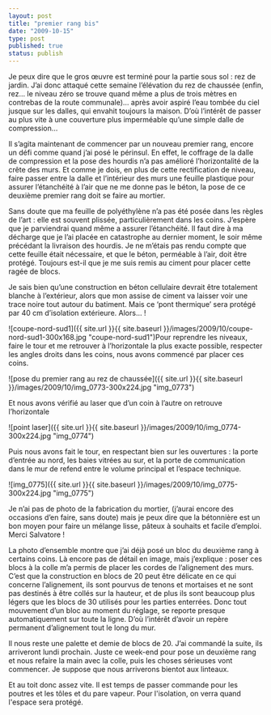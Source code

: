 ```yaml
---
layout: post
title: "premier rang bis"
date: "2009-10-15"
type: post
published: true
status: publish
---
```


Je peux dire que le gros œuvre est terminé pour la partie sous sol : rez de jardin. J’ai donc attaqué cette semaine l’élévation du rez de chaussée (enfin, rez… le niveau zéro se trouve quand même a plus de trois mètres en contrebas de la route communale)… après avoir aspiré l’eau tombée du ciel jusque sur les dalles, qui envahit toujours la maison. D’où l’intérêt de passer au plus vite à une couverture plus imperméable qu’une simple dalle de compression…

Il s’agita maintenant de commencer par un nouveau premier rang, encore un défi comme quand j’ai posé le périnsul. En effet, le coffrage de la dalle de compression et la pose des hourdis n’a pas amélioré l’horizontalité de la crête des murs. Et comme je dois, en plus de cette rectification de niveau, faire passer entre la dalle et l’intérieur des murs une feuille plastique pour assurer l’étanchéité à l’air que ne me donne pas le béton, la pose de ce deuxième premier rang doit se faire au mortier.

Sans doute que ma feuille de polyéthylène n’a pas été posée dans les règles de l’art : elle est souvent plissée, particulièrement dans les coins. J’espère que je parviendrai quand même a assurer l’étanchéité. Il faut dire à ma décharge que je l’ai placée en catastrophe au dernier moment, le soir même précédant la livraison des hourdis. Je ne m’étais pas rendu compte que cette feuille était nécessaire, et que le béton, perméable à l’air, doit être protégé. Toujours est-il que je me suis remis au ciment pour placer cette ragée de blocs.

Je sais bien qu’une construction en béton cellulaire devrait être totalement blanche à l’extérieur, alors que mon assise de ciment va laisser voir une trace noire tout autour du batiment. Mais ce ‘pont thermique’ sera protégé par 40 cm d’isolation extérieure. Alors… !

![coupe-nord-sud1]({{ site.url }}{{ site.baseurl }}/images/2009/10/coupe-nord-sud1-300x168.jpg "coupe-nord-sud1")Pour reprendre les niveaux, faire le tour et me retrouver à l’horizontale la plus exacte possible, respecter les angles droits dans les coins, nous avons commencé par placer ces coins.

![pose du premier rang au rez de chaussée]({{ site.url }}{{ site.baseurl }}/images/2009/10/img_0773-300x224.jpg "img_0773")

Et nous avons vérifié au laser que d’un coin à l’autre on retrouve l’horizontale

![point laser]({{ site.url }}{{ site.baseurl }}/images/2009/10/img_0774-300x224.jpg "img_0774")

Puis nous avons fait le tour, en respectant bien sur les ouvertures : la porte d’entrée au nord, les baies vitrées au sur, et la porte de communication dans le mur de refend entre le volume principal et l’espace technique.

![img_0775]({{ site.url }}{{ site.baseurl }}/images/2009/10/img_0775-300x224.jpg "img_0775")

Je n’ai pas de photo de la fabrication du mortier, (j’aurai encore des occasions d’en faire, sans doute) mais je peux dire que la bétonnière est un bon moyen pour faire un mélange lisse, pâteux à souhaits et facile d’emploi. Merci Salvatore !

La photo d’ensemble montre que j’ai déjà posé un bloc du deuxième rang à certains coins. Là encore pas de détail en image, mais j’explique : poser ces blocs à la colle m’a permis de placer les cordes de l’alignement des murs. C’est que la construction en blocs de 20 peut être délicate en ce qui concerne l’alignement, ils sont pourvus de tenons et mortaises et ne sont pas destinés à être collés sur la hauteur, et de plus ils sont beaucoup plus légers que les blocs de 30 utilisés pour les parties enterrées. Donc tout mouvement d’un bloc au moment du réglage, se reporte presque automatiquement sur toute la ligne. D’où l’intérêt d’avoir un repère permanent d’alignement tout le long du mur.

Il nous reste une palette et demie de blocs de 20. J’ai commandé la suite, ils arriveront lundi prochain. Juste ce week-end pour pose un deuxième rang et nous refaire la main avec la colle, puis les choses sérieuses vont commencer. Je suppose que nous arriverons bientot aux linteaux.

Et au toit donc assez vite. Il est temps de passer commande pour les poutres et les tôles et du pare vapeur. Pour l'isolation, on verra quand l'espace sera protégé.
